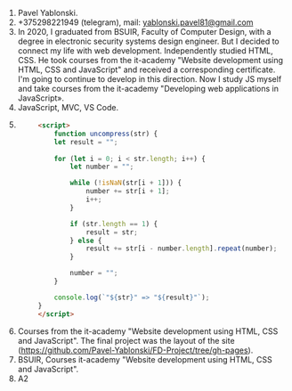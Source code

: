 1. Pavel Yablonski.
2. +375298221949 (telegram), mail: yablonski.pavel81@gmail.com
3. In 2020, I graduated from BSUIR, Faculty of Computer Design, with a degree in electronic security systems design engineer. But I decided to connect my life with web development. Independently studied HTML, CSS. He took courses from the it-academy "Website development using HTML, CSS and JavaScript" and received a corresponding certificate. I'm going to continue to develop in this direction. Now I study JS myself and take courses from the it-academy "Developing web applications in JavaScript».
4. JavaScript, MVC, VS Code.
5. ```html  
        <script>
            function uncompress(str) {
            let result = "";
            
            for (let i = 0; i < str.length; i++) {
                let number = "";

                while (!isNaN(str[i + 1])) {
                    number += str[i + 1];
                    i++;
                } 

                if (str.length == 1) {
                    result = str;
                } else {
                    result += str[i - number.length].repeat(number);
                }

                number = "";
            }

            console.log(`"${str}" => "${result}"`);
        }
        </script>

6. Courses from the it-academy "Website development using HTML, CSS and JavaScript". The final project was the layout of the site (https://github.com/Pavel-Yablonski/FD-Project/tree/gh-pages).
7. BSUIR, Courses it-academy "Website development using HTML, CSS and JavaScript".
8. A2